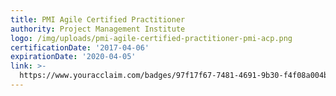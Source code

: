 ```yaml
---
title: PMI Agile Certified Practitioner
authority: Project Management Institute
logo: /img/uploads/pmi-agile-certified-practitioner-pmi-acp.png
certificationDate: '2017-04-06'
expirationDate: '2020-04-05'
link: >-
  https://www.youracclaim.com/badges/97f17f67-7481-4691-9b30-f4f08a004bb4/public_url
---
```


